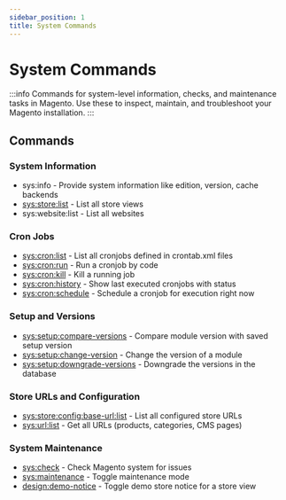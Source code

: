 ```yaml
---
sidebar_position: 1
title: System Commands
---
```


# System Commands

:::info
Commands for system-level information, checks, and maintenance tasks in Magento. Use these to inspect, maintain, and troubleshoot your Magento installation.
:::

## Commands

### System Information
- sys:info - Provide system information like edition, version, cache backends
- [sys:store:list](./sys-store-list.md) - List all store views
- sys:website:list - List all websites

### Cron Jobs
- [sys:cron:list](./sys-cron-list.md) - List all cronjobs defined in crontab.xml files
- [sys:cron:run](./sys-cron-run.md) - Run a cronjob by code
- [sys:cron:kill](./sys-cron-kill.md) - Kill a running job
- [sys:cron:history](./sys-cron-history.md) - Show last executed cronjobs with status
- [sys:cron:schedule](./sys-cron-schedule.md) - Schedule a cronjob for execution right now

### Setup and Versions
- [sys:setup:compare-versions](./sys-setup-compare-versions.md) - Compare module version with saved setup version
- [sys:setup:change-version](./sys-setup-change-version.md) - Change the version of a module
- [sys:setup:downgrade-versions](./sys-setup-downgrade-versions.md) - Downgrade the versions in the database

### Store URLs and Configuration
- [sys:store:config:base-url:list](./sys-store-config-base-url-list.md) - List all configured store URLs
- [sys:url:list](./sys-url-list.md) - Get all URLs (products, categories, CMS pages)

### System Maintenance
- [sys:check](./sys-check.md) - Check Magento system for issues
- [sys:maintenance](./sys-maintenance.md) - Toggle maintenance mode
- [design:demo-notice](./design-demo-notice.md) - Toggle demo store notice for a store view
